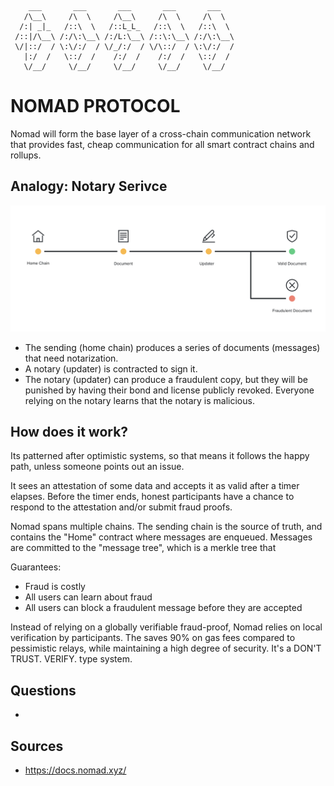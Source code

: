 ```
    ___       ___       ___       ___       ___   
   /\__\     /\  \     /\__\     /\  \     /\  \  
  /:| _|_   /::\  \   /::L_L_   /::\  \   /::\  \ 
 /::|/\__\ /:/\:\__\ /:/L:\__\ /::\:\__\ /:/\:\__\
 \/|::/  / \:\/:/  / \/_/:/  / \/\::/  / \:\/:/  /
   |:/  /   \::/  /    /:/  /    /:/  /   \::/  / 
   \/__/     \/__/     \/__/     \/__/     \/__/  
```
# NOMAD PROTOCOL

Nomad will form the base layer of a cross-chain communication network that provides fast, cheap communication for all smart contract chains and rollups. 

## Analogy: Notary Serivce

![notary service analogy diagram](./notary-service-analogy.png)

- The sending (home chain) produces a series of documents (messages) that need notarization.
- A notary (updater) is contracted to sign it.
- The notary (updater) can produce a fraudulent copy, but they will be punished by having their bond and license publicly revoked. Everyone relying on the notary learns that the notary is malicious.

## How does it work?

Its patterned after optimistic systems, so that means it follows the happy path, unless someone points out an issue.

It sees an attestation of some data and accepts it as valid after a timer elapses. Before the timer ends, honest participants have a chance to respond to the attestation and/or submit fraud proofs.

Nomad spans multiple chains. The sending chain is the source of truth, and contains the "Home" contract where messages are enqueued. Messages are committed to the "message tree", which is a merkle tree that 


Guarantees:

- Fraud is costly
- All users can learn about fraud
- All users can block a fraudulent message before they are accepted

Instead of relying on a globally verifiable fraud-proof, Nomad relies on local verification by participants. The saves 90% on gas fees compared to pessimistic relays, while maintaining a high degree of security. It's a DON'T TRUST. VERIFY. type system.

## Questions

- 

## Sources

- https://docs.nomad.xyz/
